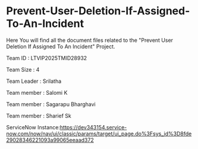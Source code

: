# Prevent-User-Deletion-If-Assigned-To-An-Incident
Here You will find all the document files related to the "Prevent User Deletion If Assigned To An Incident" Project.

Team ID : LTVIP2025TMID28932

Team Size : 4

Team Leader : Srilatha

Team member : Salomi K

Team member : Sagarapu Bharghavi

Team member : Sharief Sk

ServiceNow Instance:https://dev343154.service-now.com/now/nav/ui/classic/params/target/ui_page.do%3Fsys_id%3D8fde29028346221093a99065eeaad372
